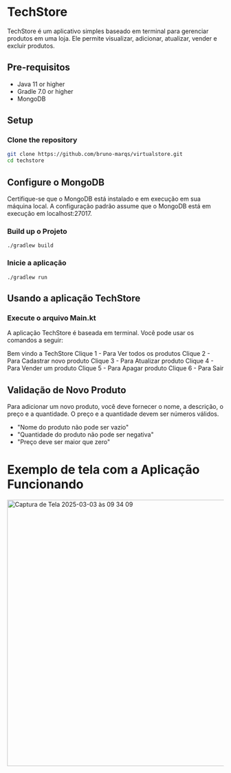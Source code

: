 # TechStore
TechStore é um aplicativo simples baseado em terminal para gerenciar produtos em uma loja. Ele permite visualizar, adicionar, atualizar, vender e excluir produtos.

## Pre-requisitos

- Java 11 or higher
- Gradle 7.0 or higher
- MongoDB

## Setup

### Clone the repository

```sh
git clone https://github.com/bruno-marqs/virtualstore.git
cd techstore

```
## Configure o MongoDB
Certifique-se que o MongoDB está instalado e em execução em sua máquina local. A configuração padrão assume que o MongoDB está em execução em localhost:27017.

### Build up o Projeto
```shell
./gradlew build
```
### Inicie a aplicação
```shell
./gradlew run
```
## Usando a aplicação TechStore
### Execute o arquivo Main.kt
A aplicação TechStore é baseada em terminal. Você pode usar os comandos a seguir:

Bem vindo a TechStore 
Clique 1 - Para Ver todos os produtos 
Clique 2 - Para Cadastrar novo produto 
Clique 3 - Para Atualizar produto 
Clique 4 - Para Vender um produto 
Clique 5 - Para Apagar produto 
Clique 6 - Para Sair

## Validação de Novo Produto
Para adicionar um novo produto, você deve fornecer o nome, a descrição, o preço e a quantidade. 
O preço e a quantidade devem ser números válidos.
* "Nome do produto não pode ser vazio" 
* "Quantidade do produto não pode ser negativa" 
* "Preço deve ser maior que zero" 

# Exemplo de tela com a Aplicação Funcionando
<img width="618" alt="Captura de Tela 2025-03-03 às 09 34 09" src="https://github.com/user-attachments/assets/f535ffd5-c9cb-455a-a3d1-2aa491562f57" />
